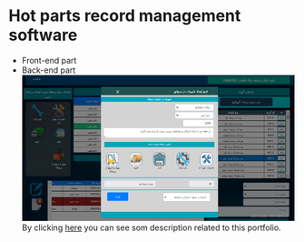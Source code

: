 # Hot parts record management software
- Front-end part
- Back-end part
![Education management system](enterexit23.png)
By clicking [here](https://reza-pishva.github.io/3-php-laravel/) you can see som description related to this portfolio.

